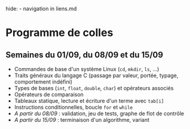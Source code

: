 hide: - navigation  in liens.md

# Programme de colles

## Semaines du 01/09, du 08/09 et du 15/09

* Commandes de base d'un système Linux (`cd`, `mkdir`, `ls`, ...)
* Traits généraux du langage C (passage par valeur, portée, typage, comportement indéfini)
* Types de bases (`int`, `float`, `double`, `char`) et opérateurs associés
* Opérateurs de comparaison
* Tableaux statique, lecture et écriture d'un terme avec `tab[i]`
* Instructions conditionnelles, boucle `for` et `while`
* *A partir du 08/09* : validation, jeu de tests, graphe de flot de contrôle
* *A partir du 15/09* : terminaison d'un algorithme, variant


